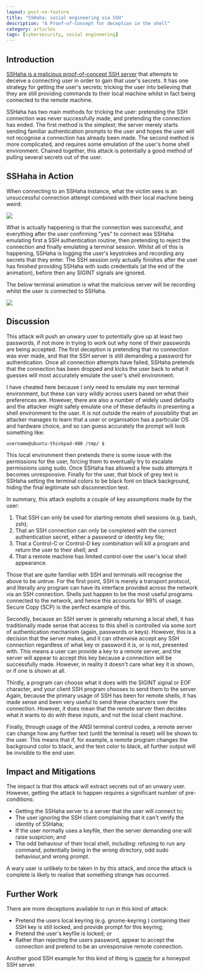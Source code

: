 ```yaml
---
layout: post-no-feature
title: "SSHaha: social engineering via SSH"
description: "A Proof-of-Concept for deception in the shell"
category: articles
tags: [cybersecurity, social engineering]
---
```


## Introduction

[SSHaha is a malicious proof-of-concept SSH server](https://github.com/mrmagooey/sshaha) that attempts to deceive a connecting user in order to gain that user's secrets. It has one strategy for getting the user's secrets; tricking the user into believing that they are still providing commands to their local machine whilst in fact being connected to the remote machine.

SSHaha has two main methods for tricking the user: pretending the SSH connection was never successfully made, and pretending the connection has ended. The first method is the simplest; the server merely starts sending familiar authentication prompts to the user and hopes the user will not recognise a connection has already been made. The second method is more complicated, and requires some emulation of the user's home shell environment. Chained together, this attack is potentially a good method of pulling several secrets out of the user.

## SSHaha in Action

When connecting to an SSHaha instance, what the victim sees is an unsuccessful connection attempt combined with their local machine being weird:

<img src="{{site.baseurl}}/images/sshaha/victim-vision.svg">

What is actually happening is that the connection was successful, and everything after the user confirming "yes" to connect was SSHaha emulating first a SSH authentication routine, then pretending to reject the connection and finally emulating a terminal session. Whilst all of this is happening, SSHaha is logging the user's keystrokes and recording any secrets that they enter. The SSH session only actually finishes after the user has finished providing SSHaha with sudo credentials (at the end of the animation), before then any SIGINT signals are ignored.

The below terminal animation is what the malicious server will be recording whilst the user is connected to SSHaha.

<img src="{{site.baseurl}}/images/sshaha/sshaha-vision.svg">

## Discussion

This attack will push an unwary user to potentially give up at least two passwords, if not more in trying to work out why none of their passwords are being accepted. The first deception is pretending that no connection was ever made, and that the SSH server is still demanding a password for authentication. Once all connection attempts have failed, SSHaha pretends that the connection has been dropped and kicks the user back to what it guesses will most accurately emulate the user's shell environment.

I have cheated here because I only need to emulate my own terminal environment, but these can vary wildly across users based on what their preferences are. However, there are also a number of widely used defaults and the attacker might safely emulate one of these defaults in presenting a shell environment to the user. It is not outside the realm of possibility that an attacker manages to learn that a user or organisation has a particular OS and hardware choice, and so can guess accurately the prompt will look something like:

    username@ubuntu-thinkpad-480 /tmp/ $ 

This local environment then pretends there is some issue with the permissions for the user, forcing them to eventually try to escalate permissions using sudo. Once SSHaha has allowed a few sudo attempts it becomes unresponsive. Finally for the user, that block of grey text is SSHaha setting the terminal colors to be black font on black background, hiding the final legitimate ssh disconnection text.

In summary, this attack exploits a couple of key assumptions made by the user:

1. That SSH can only be used for starting remote shell sessions (e.g. bash, zsh);
1. That an SSH connection can only be completed with the correct authentication secret, either a password or identity key file;
1. That a Control-C or Control-D key combination will kill a program and return the user to their shell; and
1. That a remote machine has limited control over the user's local shell appearance.

Those that are quite familiar with SSH and terminals will recognise the above to be untrue. For the first point, SSH is merely a transport protocol, and literally any program can have its interface provided across the network via an SSH connection. Shells just happen to be the most useful programs connected to the network, and hence this accounts for 99% of usage. Secure Copy (SCP) is the perfect example of this.

Secondly, because an SSH server is generally returning a local shell, it has traditionally made sense that access to this shell is controlled via some sort of authentication mechanism (again, passwords or keys). However, this is a decision that the server makes, and it can otherwise accept any SSH connection regardless of what key or password it is, or is not, presented with. This means a user can provide a key to a remote server, and the server will appear to accept this key because a connection will be successfully made. However, in reality it doesn't care what key it is shown, or if one is shown at all.

Thirdly, a program can choose what it does with the SIGINT signal or EOF character, and your client SSH program chooses to send them to the server. Again, because the primary usage of SSH has been for remote shells, it has made sense and been very useful to send these characters over the connection. However, it does mean that the remote server then decides what it wants to do with these inputs, and not the local client machine.

Finally, through usage of the ANSI terminal control codes, a remote server can change how any further text (until the terminal is reset) will be shown to the user. This means that if, for example, a remote program changes the background color to black, and the text color to black, all further output will be invisible to the end user.

## Impact and Mitigations

The impact is that this attack will extract secrets out of an unwary user. However, getting the attack to happen requires a significant number of pre-conditions:

* Getting the SSHaha server to a server that the user will connect to;
* The user ignoring the SSH client complaining that it can't verify the identity of SSHaha;
* If the user normally uses a keyfile, then the server demanding one will raise suspicion; and
* The odd behaviour of their local shell, including: refusing to run any command, potentially being in the wrong directory, odd sudo behaviour,and  wrong prompt.

A wary user is unlikely to be taken in by this attack, and once the attack is complete is likely to realise that something strange has occurred. 

## Further Work

There are more deceptions available to run in this kind of attack:

* Pretend the users local keyring (e.g. gnome-keyring ) containing their SSH key is still locked, and provide prompt for this keyring;
* Pretend the user's keyfile is locked; or
* Rather than rejecting the users password, appear to accept the connection and pretend to be an unresponsive remote connection.

Another good SSH example for this kind of thing is [cowrie](https://github.com/cowrie/cowrie) for a honeypot SSH server.

